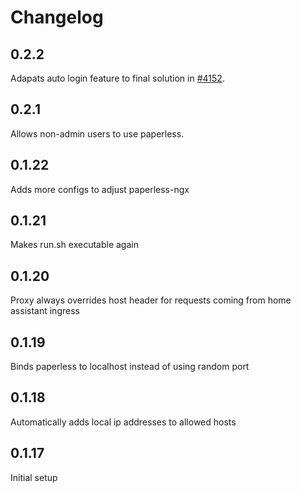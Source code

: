 # Changelog

## 0.2.2

Adapats auto login feature to final solution in [#4152](https://github.com/home-assistant/supervisor/pull/4152).

## 0.2.1

Allows non-admin users to use paperless.

## 0.1.22

Adds more configs to adjust paperless-ngx

## 0.1.21

Makes run.sh executable again

## 0.1.20

Proxy always overrides host header for requests coming from home assistant ingress

## 0.1.19

Binds paperless to localhost instead of using random port

## 0.1.18

Automatically adds local ip addresses to allowed hosts

## 0.1.17

Initial setup